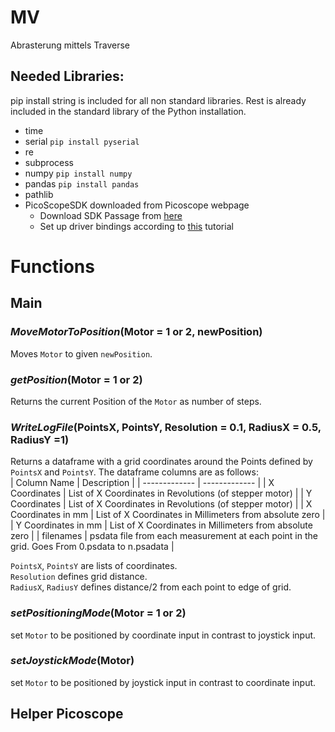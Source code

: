 # MV
Abrasterung mittels Traverse
## Needed Libraries:
pip install string is included for all non standard libraries. Rest is already included in the standard library of the Python installation.
  * time
  * serial `pip install pyserial`
  * re
  * subprocess
  * numpy `pip install numpy`
  * pandas `pip install pandas`
  * pathlib
  * PicoScopeSDK downloaded from Picoscope webpage
    * Download SDK Passage from [here](https://www.picotech.com/downloads)
    * Set up driver bindings according to [this](https://github.com/picotech/picosdk-python-wrappers#installing-the-python-driver-bindings) tutorial
# Functions
## Main
### *MoveMotorToPosition*(Motor = 1 or 2, newPosition)
Moves `Motor` to given `newPosition`.
### *getPosition*(Motor = 1 or 2)
Returns the current Position of the `Motor` as number of steps.
### *WriteLogFile*(PointsX, PointsY, Resolution = 0.1, RadiusX = 0.5, RadiusY =1)
Returns a dataframe with a grid coordinates around the Points defined by `PointsX` and `PointsY`. The dataframe columns are as follows:  
| Column Name | Description |
| ------------- | ------------- |
| X Coordinates | List of X Coordinates in Revolutions (of stepper motor) |
| Y Coordinates | List of X Coordinates in Revolutions (of stepper motor) |
| X Coordinates in mm | List of X Coordinates in Millimeters from absolute zero |
| Y Coordinates in mm | List of X Coordinates in Millimeters from absolute zero |
| filenames | psdata file from each measurement at each point in the grid. Goes From 0.psdata to n.psadata |

`PointsX`, `PointsY` are lists of coordinates.  
`Resolution` defines grid distance.  
`RadiusX`, `RadiusY` defines distance/2 from each point to edge of grid. 
### *setPositioningMode*(Motor = 1 or 2)
set `Motor` to be positioned by coordinate input in contrast to joystick input.
### *setJoystickMode*(Motor)
set `Motor` to be positioned by joystick input in contrast to coordinate input.
## Helper Picoscope
